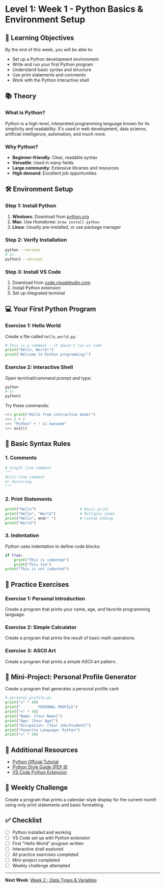 # Level 1: Week 1 - Python Basics & Environment Setup

## 🎯 Learning Objectives
By the end of this week, you will be able to:
- Set up a Python development environment
- Write and run your first Python program
- Understand basic syntax and structure
- Use print statements and comments
- Work with the Python interactive shell

## 📚 Theory

### What is Python?
Python is a high-level, interpreted programming language known for its simplicity and readability. It's used in web development, data science, artificial intelligence, automation, and much more.

### Why Python?
- **Beginner-friendly**: Clear, readable syntax
- **Versatile**: Used in many fields
- **Large community**: Extensive libraries and resources
- **High demand**: Excellent job opportunities

## 🛠️ Environment Setup

### Step 1: Install Python
1. **Windows**: Download from [python.org](https://www.python.org/downloads/)
2. **Mac**: Use Homebrew: `brew install python`
3. **Linux**: Usually pre-installed, or use package manager

### Step 2: Verify Installation
```bash
python --version
# or
python3 --version
```

### Step 3: Install VS Code
1. Download from [code.visualstudio.com](https://code.visualstudio.com/)
2. Install Python extension
3. Set up integrated terminal

## 💻 Your First Python Program

### Exercise 1: Hello World
Create a file called `hello_world.py`:

```python
# This is a comment - it doesn't run as code
print("Hello, World!")
print("Welcome to Python programming!")
```

### Exercise 2: Interactive Shell
Open terminal/command prompt and type:
```bash
python
# or
python3
```

Try these commands:
```python
>>> print("Hello from interactive mode!")
>>> 2 + 2
>>> "Python" + " is awesome"
>>> exit()
```

## 📝 Basic Syntax Rules

### 1. Comments
```python
# Single line comment
"""
Multi-line comment
or docstring
"""
```

### 2. Print Statements
```python
print("Hello")                    # Basic print
print("Hello", "World")           # Multiple items
print("Hello", end=" ")           # Custom ending
print("World")
```

### 3. Indentation
Python uses indentation to define code blocks:
```python
if True:
    print("This is indented")
    print("This too")
print("This is not indented")
```

## 🎯 Practice Exercises

### Exercise 1: Personal Introduction
Create a program that prints your name, age, and favorite programming language.

### Exercise 2: Simple Calculator
Create a program that prints the result of basic math operations.

### Exercise 3: ASCII Art
Create a program that prints a simple ASCII art pattern.

## 🚀 Mini-Project: Personal Profile Generator

Create a program that generates a personal profile card:

```python
# personal_profile.py
print("=" * 40)
print("        PERSONAL PROFILE")
print("=" * 40)
print("Name: [Your Name]")
print("Age: [Your Age]")
print("Occupation: [Your Job/Student]")
print("Favorite Language: Python")
print("=" * 40)
```

## 📖 Additional Resources

- [Python Official Tutorial](https://docs.python.org/3/tutorial/)
- [Python Style Guide (PEP 8)](https://www.python.org/dev/peps/pep-0008/)
- [VS Code Python Extension](https://marketplace.visualstudio.com/items?itemName=ms-python.python)

## 🎯 Weekly Challenge

Create a program that prints a calendar-style display for the current month using only print statements and basic formatting.

## ✅ Checklist

- [ ] Python installed and working
- [ ] VS Code set up with Python extension
- [ ] First "Hello World" program written
- [ ] Interactive shell explored
- [ ] All practice exercises completed
- [ ] Mini-project completed
- [ ] Weekly challenge attempted

---

**Next Week**: [Week 2 - Data Types & Variables](./../week2/README.md)